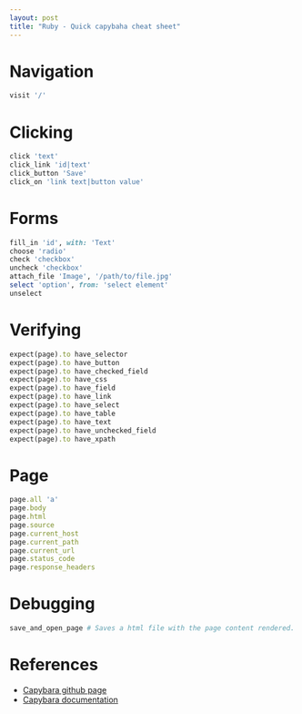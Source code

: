 ```yaml
---
layout: post
title: "Ruby - Quick capybaha cheat sheet"
---
```


# Navigation
```ruby
visit '/'
```

# Clicking
```ruby
click 'text'
click_link 'id|text'
click_button 'Save'
click_on 'link text|button value'
```

# Forms
```ruby
fill_in 'id', with: 'Text'
choose 'radio'
check 'checkbox'
uncheck 'checkbox'
attach_file 'Image', '/path/to/file.jpg'
select 'option', from: 'select element'
unselect
```

# Verifying
```ruby
expect(page).to have_selector
expect(page).to have_button
expect(page).to have_checked_field
expect(page).to have_css
expect(page).to have_field 
expect(page).to have_link
expect(page).to have_select
expect(page).to have_table
expect(page).to have_text
expect(page).to have_unchecked_field
expect(page).to have_xpath
```

# Page
```ruby
page.all 'a'
page.body
page.html
page.source
page.current_host
page.current_path
page.current_url
page.status_code
page.response_headers
```

# Debugging
```ruby
save_and_open_page # Saves a html file with the page content rendered.
```

# References
  - [Capybara github page](https://github.com/jnicklas/capybara)
  - [Capybara documentation](http://www.rubydoc.info/github/jnicklas/capybara/)
